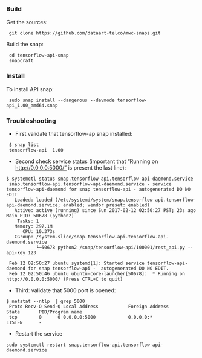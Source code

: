 
### Build
Get the sources:
```
 git clone https://github.com/dataart-telco/mwc-snaps.git
 ```
Build the snap:
```
 cd tensorflow-api-snap
 snapcraft
```
### Install
To install API snap:
```
 sudo snap install --dangerous --devmode tensorflow-api_1.00_amd64.snap
```
### Troubleshooting
- First validate that tensorflow-ap snap installed:
```
 $ snap list
 tensorflow-api  1.00
```
- Second check service status (important that “Running on http://0.0.0.0:5000/” is present the last line):
```
$ systemctl status snap.tensorflow-api.tensorflow-api-daemond.service
 snap.tensorflow-api.tensorflow-api-daemond.service - service tensorflow-api-daemond for snap tensorflow-api - autogenerated DO NO EDIT
   Loaded: loaded (/etc/systemd/system/snap.tensorflow-api.tensorflow-api-daemond.service; enabled; vendor preset: enabled)
   Active: active (running) since Sun 2017-02-12 02:50:27 PST; 23s ago
Main PID: 50678 (python2)
    Tasks: 1
   Memory: 297.1M
      CPU: 10.373s
   CGroup: /system.slice/snap.tensorflow-api.tensorflow-api-daemond.service
           └─50678 python2 /snap/tensorflow-api/100001/rest_api.py --api-key 123
 
 Feb 12 02:50:27 ubuntu systemd[1]: Started service tensorflow-api-daemond for snap tensorflow-api -  autogenerated DO NO EDIT.
 Feb 12 02:50:46 ubuntu ubuntu-core-launcher[50678]:  * Running on http://0.0.0.0:5000/ (Press CTRL+C to quit)
 ```
- Third: validate that 5000 port is opened:
```
$ netstat --ntlp  | grep 5000
 Proto Recv-Q Send-Q Local Address           Foreign Address         State       PID/Program name
 tcp        0      0 0.0.0.0:5000            0.0.0.0:*               LISTEN      -
```
- Restart the service
```
sudo systemctl restart snap.tensorflow-api.tensorflow-api-daemond.service
```
